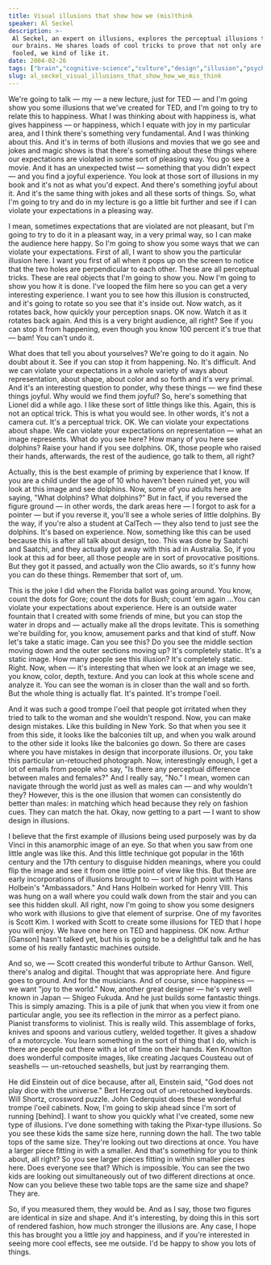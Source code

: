 ```yaml
---
title: Visual illusions that show how we (mis)think
speaker: Al Seckel
description: >-
 Al Seckel, an expert on illusions, explores the perceptual illusions that fool
 our brains. He shares loads of cool tricks to prove that not only are we easily
 fooled, we kind of like it.
date: 2004-02-26
tags: ["brain","cognitive-science","culture","design","illusion","psychology"]
slug: al_seckel_visual_illusions_that_show_how_we_mis_think
---
```


We're going to talk — my — a new lecture, just for TED — and I'm going show you some
illusions that we've created for TED, and I'm going to try to relate this to happiness.
What I was thinking about with happiness is, what gives happiness — or happiness, which I
equate with joy in my particular area, and I think there's something very fundamental. And
I was thinking about this. And it's in terms of both illusions and movies that we go see
and jokes and magic shows is that there's something about these things where our
expectations are violated in some sort of pleasing way. You go see a movie. And it has an
unexpected twist — something that you didn't expect — and you find a joyful experience.
You look at those sort of illusions in my book and it's not as what you'd expect. And
there's something joyful about it. And it's the same thing with jokes and all these sorts
of things. So, what I'm going to try and do in my lecture is go a little bit further and
see if I can violate your expectations in a pleasing way.

I mean, sometimes expectations that are violated are not pleasant, but I'm going to try to
do it in a pleasant way, in a very primal way, so I can make the audience here happy. So
I'm going to show you some ways that we can violate your expectations. First of all, I
want to show you the particular illusion here. I want you first of all when it pops up on
the screen to notice that the two holes are perpendicular to each other. These are all
perceptual tricks. These are real objects that I'm going to show you. Now I'm going to
show you how it is done. I've looped the film here so you can get a very interesting
experience. I want you to see how this illusion is constructed, and it's going to rotate
so you see that it's inside out. Now watch, as it rotates back, how quickly your
perception snaps. OK now. Watch it as it rotates back again. And this is a very bright
audience, all right? See if you can stop it from happening, even though you know 100
percent it's true that — bam! You can't undo it.

What does that tell you about yourselves? We're going to do it again. No doubt about it.
See if you can stop it from happening. No. It's difficult. And we can violate your
expectations in a whole variety of ways about representation, about shape, about color and
so forth and it's very primal. And it's an interesting question to ponder, why these
things — we find these things joyful. Why would we find them joyful? So, here's something
that Lionel did a while ago. I like these sort of little things like this. Again, this is
not an optical trick. This is what you would see. In other words, it's not a camera cut.
It's a perceptual trick. OK. We can violate your expectations about shape. We can violate
your expectations on representation — what an image represents. What do you see here? How
many of you here see dolphins? Raise your hand if you see dolphins. OK, those people who
raised their hands, afterwards, the rest of the audience, go talk to them, all
right?

Actually, this is the best example of priming by experience that I know. If you are a
child under the age of 10 who haven't been ruined yet, you will look at this image and see
dolphins. Now, some of you adults here are saying, "What dolphins? What dolphins?" But in
fact, if you reversed the figure ground — in other words, the dark areas here — I forgot
to ask for a pointer — but if you reverse it, you'll see a whole series of little
dolphins. By the way, if you're also a student at CalTech — they also tend to just see the
dolphins. It's based on experience. Now, something like this can be used because this is
after all talk about design, too. This was done by Saatchi and Saatchi, and they actually
got away with this ad in Australia. So, if you look at this ad for beer, all those people
are in sort of provocative positions. But they got it passed, and actually won the Clio
awards, so it's funny how you can do these things. Remember that sort of,
um.

This is the joke I did when the Florida ballot was going around. You know, count the dots
for Gore; count the dots for Bush; count 'em again ...You can violate your expectations
about experience. Here is an outside water fountain that I created with some friends of
mine, but you can stop the water in drops and — actually make all the drops levitate. This
is something we're building for, you know, amusement parks and that kind of stuff. Now
let's take a static image. Can you see this? Do you see the middle section moving down and
the outer sections moving up? It's completely static. It's a static image. How many people
see this illusion? It's completely static. Right. Now, when — it's interesting that when
we look at an image we see, you know, color, depth, texture. And you can look at this
whole scene and analyze it. You can see the woman is in closer than the wall and so forth.
But the whole thing is actually flat. It's painted. It's trompe l'oeil.

And it was such a good trompe l'oeil that people got irritated when they tried to talk to
the woman and she wouldn't respond. Now, you can make design mistakes. Like this building
in New York. So that when you see it from this side, it looks like the balconies tilt up,
and when you walk around to the other side it looks like the balconies go down. So there
are cases where you have mistakes in design that incorporate illusions. Or, you take this
particular un-retouched photograph. Now, interestingly enough, I get a lot of emails from
people who say, "Is there any perceptual difference between males and females?" And I
really say, "No." I mean, women can navigate through the world just as well as males can —
and why wouldn't they? However, this is the one illusion that women can consistently do
better than males: in matching which head because they rely on fashion cues. They can
match the hat. Okay, now getting to a part — I want to show design in illusions.

I believe that the first example of illusions being used purposely was by da Vinci in this
anamorphic image of an eye. So that when you saw from one little angle was like this. And
this little technique got popular in the 16th century and the 17th century to disguise
hidden meanings, where you could flip the image and see it from one little point of view
like this. But these are early incorporations of illusions brought to — sort of high point
with Hans Holbein's "Ambassadors." And Hans Holbein worked for Henry VIII. This was hung
on a wall where you could walk down from the stair and you can see this hidden skull. All
right, now I'm going to show you some designers who work with illusions to give that
element of surprise. One of my favorites is Scott Kim. I worked with Scott to create some
illusions for TED that I hope you will enjoy. We have one here on TED and happiness. OK
now. Arthur [Ganson] hasn't talked yet, but his is going to be a delightful talk and he
has some of his really fantastic machines outside.

And so, we — Scott created this wonderful tribute to Arthur Ganson. Well, there's analog
and digital. Thought that was appropriate here. And figure goes to ground. And for the
musicians. And of course, since happiness — we want "joy to the world." Now, another great
designer — he's very well known in Japan — Shigeo Fukuda. And he just builds some
fantastic things. This is simply amazing. This is a pile of junk that when you view it
from one particular angle, you see its reflection in the mirror as a perfect piano.
Pianist transforms to violinist. This is really wild. This assemblage of forks, knives and
spoons and various cutlery, welded together. It gives a shadow of a motorcycle. You learn
something in the sort of thing that I do, which is there are people out there with a lot
of time on their hands. Ken Knowlton does wonderful composite images, like creating Jacques
Cousteau out of seashells — un-retouched seashells, but just by rearranging
them.

He did Einstein out of dice because, after all, Einstein said, "God does not play dice
with the universe." Bert Herzog out of un-retouched keyboards. Will Shortz, crossword
puzzle. John Cederquist does these wonderful trompe l'oeil cabinets. Now, I'm going to skip
ahead since I'm sort of running [behind]. I want to show you quickly what I've created,
some new type of illusions. I've done something with taking the Pixar-type illusions. So
you see these kids the same size here, running down the hall. The two table tops of the
same size. They're looking out two directions at once. You have a larger piece fitting in
with a smaller. And that's something for you to think about, all right? So you see larger
pieces fitting in within smaller pieces here. Does everyone see that? Which is impossible.
You can see the two kids are looking out simultaneously out of two different directions at
once. Now can you believe these two table tops are the same size and shape? They
are.

So, if you measured them, they would be. And as I say, those two figures are identical in
size and shape. And it's interesting, by doing this in this sort of rendered fashion, how
much stronger the illusions are. Any case, I hope this has brought you a little joy and
happiness, and if you're interested in seeing more cool effects, see me outside. I'd be
happy to show you lots of things.

<!--
ad_duration=3.33
comment_count=97
event="TED2004"
external_start_time=0
intro_duration=11.82
is_subtitle_required="False"
is_talk_featured="True"
language="en"
language_swap="False"
native_language="en"
number_of_related_talks=6
number_of_speakers=1
number_of_subtitled_videos=31
number_of_tags=6
number_of_talk_download_languages=31
number_of_talk_more_resources=0
number_of_talk_recommendations=0
number_of_talks_take_actions=0
post_ad_duration=0.83
published_timestamp="2007-04-05 00:11:00"
recording_date="2004-02-26"
speaker_description="Master of visual illusions"
speaker_id=78
speaker_is_published=1
speaker_name="Al Seckel"
speaker_what_others_say="Al Seckel is acknowledged as one of the world's leading authorities on illusions."
talk_id=78
talk_name="Visual illusions that show how we (mis)think"
talks_tags=["brain","cognitive-science","culture","design","illusion","psychology"]
url_photo_speaker="https://pe.tedcdn.com/images/ted/1359_254x191.jpg"
url_photo_talk="https://pe.tedcdn.com/images/ted/46060181dac88f2dce68702191dded7e345675dc_2880x1620.jpg"
url_webpage="https://www.ted.com/talks/al_seckel_visual_illusions_that_show_how_we_mis_think"
video_type_name="TED Stage Talk"
-->